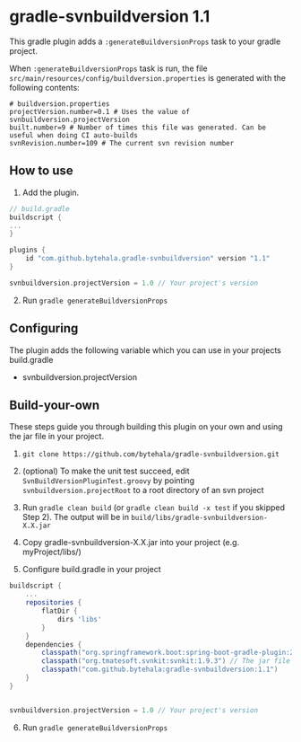 # gradle-svnbuildversion 1.1

This gradle plugin adds a `:generateBuildversionProps` task to your gradle project.

When `:generateBuildversionProps` task is run, the file `src/main/resources/config/buildversion.properties` is generated with the following contents:
```properties
# buildversion.properties
projectVersion.number=0.1 # Uses the value of svnbuildversion.projectVersion
built.number=9 # Number of times this file was generated. Can be useful when doing CI auto-builds
svnRevision.number=109 # The current svn revision number

```


## How to use

1. Add the plugin.

```groovy
// build.gradle
buildscript {
...
}

plugins {
    id "com.github.bytehala.gradle-svnbuildversion" version "1.1"
}

svnbuildversion.projectVersion = 1.0 // Your project's version
```

2. Run `gradle generateBuildversionProps`

## Configuring

The plugin adds the following variable which you can use in your projects build.gradle
- svnbuildversion.projectVersion

## Build-your-own
These steps guide you through building this plugin on your own and using the jar file in your project.

1. `git clone https://github.com/bytehala/gradle-svnbuildversion.git`

2. (optional) To make the unit test succeed, edit `SvnBuildVersionPluginTest.groovy` by pointing `svnbuildversion.projectRoot` to a root directory of an svn project

3. Run `gradle clean build` (or `gradle clean build -x test` if you skipped Step 2). The output will be in `build/libs/gradle-svnbuildversion-X.X.jar`

4. Copy gradle-svnbuildversion-X.X.jar into your project (e.g. myProject/libs/)

5. Configure build.gradle in your project
```groovy
buildscript {
    ...
    repositories {
        flatDir {
            dirs 'libs'
        }
    }
    dependencies {
        classpath("org.springframework.boot:spring-boot-gradle-plugin:2.0.3.RELEASE")
        classpath("org.tmatesoft.svnkit:svnkit:1.9.3") // The jar file depends on this library
        classpath("com.github.bytehala:gradle-svnbuildversion:1.1")
    }
}


svnbuildversion.projectVersion = 1.0 // Your project's version
```

6. Run `gradle generateBuildversionProps`
